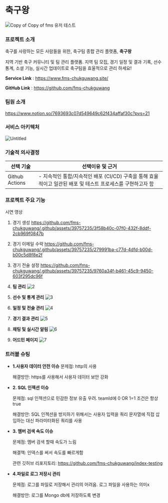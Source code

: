 # 축구왕

![Copy of Copy of fms 유저 테스트](https://github.com/fms-chukguwang/.github/assets/39757235/e557b6d7-684e-401f-ae83-93beede4b0ff)

### **프로젝트 소개**

축구를 사랑하는 모든 사람들을 위한, 축구팀 종합 관리 플랫폼, **축구왕** 

지역 기반 축구 커뮤니티 및 팀 관리 플랫폼. 지역 팀 모집, 경기 일정 및 결과 기록, 선수 통계, 소셜 기능, 실시간 업데이트로 축구팀을 효울적으로 관리 하세요! 

**Service Link** : https://www.fms-chukguwang.site/

**GitHub Link** : https://github.com/fms-chukguwang

### 팀원 소개

https://www.notion.so/7693693c07d549649c62f434affaf30c?pvs=21

### 서비스 아키텍처
![Untitled](https://github.com/fms-chukguwang/.github/assets/39757235/0c2d14f2-ece3-46f7-a806-c047fcbe55f2)


### 기술적 의사결정

| 선택 기술 | 선택이유 및 근거 |
| --- | --- |
| Github Actions | - 지속적인 통합/지속적인 배포 (CI/CD) 구축을 통해 효율적이고 일관된 배포 및 테스트 프로세스를 구현하고자 함



### 프로젝트 주요 기능

시연 영상
1. 경기 생성
https://github.com/fms-chukguwang/.github/assets/39757235/3f58b40c-07f0-432f-8ddf-2cb969f0847b

2. 경기 이메일 수락
https://github.com/fms-chukguwang/.github/assets/39757235/279991ba-c77d-4dfd-b00d-b00c5d8f8e2f

3. 경기 전술 설정
https://github.com/fms-chukguwang/.github/assets/39757235/9760a34f-b461-45c9-9450-603f295dc96f


1. **팀 관리**
![2](https://github.com/fms-chukguwang/.github/assets/39757235/d55ebd53-ea01-42df-a7d7-d487c83f7c86)


2. **선수 및 통계 관리**
![3](https://github.com/fms-chukguwang/.github/assets/39757235/7c588357-66c4-498e-a554-e6514e6686fd)


3. **일정 및 전술 관리**
![4](https://github.com/fms-chukguwang/.github/assets/39757235/e69d85eb-4bfd-400c-9acc-f2c13d35cc8a)

4. **경기 결과 관리**
![5](https://github.com/fms-chukguwang/.github/assets/39757235/baeaf529-524b-4406-b389-d2577ef17cc2)

5. **채팅 및 실시간 알림**
![6](https://github.com/fms-chukguwang/.github/assets/39757235/40eaf581-9cdb-4004-b5b5-786b4220fbea)

6. **어드민 페이지**
![7](https://github.com/fms-chukguwang/.github/assets/39757235/4123b4bf-82c2-42a4-bcb0-334b30189cce)

### 트러블 슈팅

- **1.사용자 데이터 안전 이슈**
   문제점: http의 사용
  
   해결방안: https를 사용해서 사용자 데이터 보안 강화
    
- **2. SQL 인젝션 이슈**
    
    문제점: sql 인젝션으로 민감한 정보 유출 우려. teamId에 0 OR 1=1 조건은 항상 true
 
    해결방안: SQL 인젝션을 방지하기 위해서는 사용자 입력을 쿼리 문자열에 직접 삽입하는 대신
    파라미터화된 쿼리를 사용
    
   
- **3. 멤버 검색 속도 이슈**
    
    문제점: 멤버 검색 할때 속도가 느림
    
    해결책: 인덱스를  써서 속도를 빠르게함
    
    관련 깃허브 리포지토리: https://github.com/fms-chukguwang/index-testing

    
- **4.파일로 로그 저장시 관리**
    
    문제점: 로그를 파일로 저장해서 관리의 어려움. 로그 파일을 사용하는 의미x
 
    해결방안: 로그를 Mongo db에 저장하도록 변경
    
